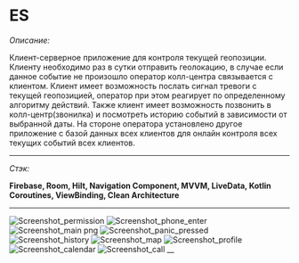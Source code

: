 # ES
_Описание:_

Клиент-серверное приложение для контроля текущей геопозиции. Клиенту необходимо раз в сутки отправить геолокацию, в случае если данное событие не произошло
оператор колл-центра связывается с клиентом. Клиент имеет возможность послать сигнал тревоги с текущей геопозицией, 
оператор при этом реагирует по  определенному алгоритму действий. Также клиент имеет возможность позвонить в колл-центр(звонилка) и посмотреть историю событий в зависимости от выбранной даты. 
На стороне оператора установлено другое приложение с базой данных всех клиентов для онлайн контроля всех текущих событий всех клиентов.

___

_Стэк:_

__Firebase, Room, Hilt, Navigation Component, MVVM, LiveData, Kotlin Coroutines, ViewBinding, Clean Architecture__     
___

![Screenshot_permission](https://user-images.githubusercontent.com/26350957/211198112-0d5b3d03-2b8c-468a-a0c2-0acf6146a058.png)
![Screenshot_phone_enter](https://user-images.githubusercontent.com/26350957/211198096-6c2d984d-c8bc-4a53-8fe7-316210ef3494.png)
![Screenshot_main png](https://user-images.githubusercontent.com/26350957/211198147-027307ef-82a9-4e54-ad45-08f070eba02e.jpg)
![Screenshot_panic_pressed](https://user-images.githubusercontent.com/26350957/211198172-63f4b1bb-deac-4902-bbec-6569c421d363.png)
![Screenshot_history](https://user-images.githubusercontent.com/26350957/211198153-cb5a36ba-22df-4044-b02c-5ecc7d0e0c12.png)
![Screenshot_map](https://user-images.githubusercontent.com/26350957/211198205-cda9bb4b-49d6-4c40-8060-68f326cc5d1d.png)
![Screenshot_profile](https://user-images.githubusercontent.com/26350957/211198240-58294c42-690c-4a64-890b-5bf8ce60f001.png)
![Screenshot_calendar](https://user-images.githubusercontent.com/26350957/211198246-dfd441f1-3b75-44bf-9bf8-12b7f84007f2.png)
![Screenshot_call](https://user-images.githubusercontent.com/26350957/211198257-60568a14-86a8-4269-a656-d2dc9f3409f2.png)
__
           
